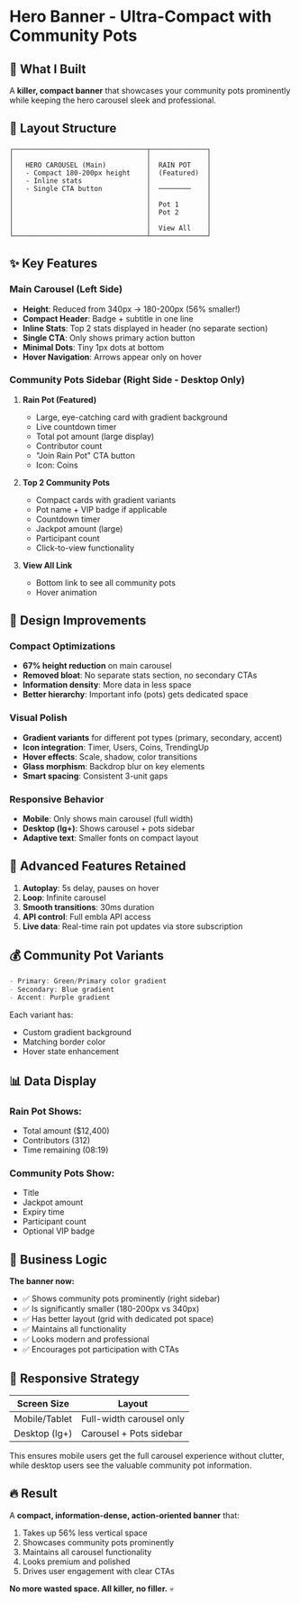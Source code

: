 # Hero Banner - Ultra-Compact with Community Pots

## 🎯 What I Built

A **killer, compact banner** that showcases your community pots prominently while keeping the hero carousel sleek and professional.

## 📐 Layout Structure

```
┌─────────────────────────────────┬──────────────┐
│                                 │              │
│   HERO CAROUSEL (Main)          │  RAIN POT    │
│   - Compact 180-200px height    │  (Featured)  │
│   - Inline stats                │              │
│   - Single CTA button           │  ────────    │
│                                 │              │
│                                 │  Pot 1       │
│                                 │  Pot 2       │
│                                 │              │
│                                 │  View All    │
└─────────────────────────────────┴──────────────┘
```

## ✨ Key Features

### Main Carousel (Left Side)
- **Height**: Reduced from 340px → 180-200px (56% smaller!)
- **Compact Header**: Badge + subtitle in one line
- **Inline Stats**: Top 2 stats displayed in header (no separate section)
- **Single CTA**: Only shows primary action button
- **Minimal Dots**: Tiny 1px dots at bottom
- **Hover Navigation**: Arrows appear only on hover

### Community Pots Sidebar (Right Side - Desktop Only)
1. **Rain Pot (Featured)**
   - Large, eye-catching card with gradient background
   - Live countdown timer
   - Total pot amount (large display)
   - Contributor count
   - "Join Rain Pot" CTA button
   - Icon: Coins

2. **Top 2 Community Pots**
   - Compact cards with gradient variants
   - Pot name + VIP badge if applicable
   - Countdown timer
   - Jackpot amount (large)
   - Participant count
   - Click-to-view functionality

3. **View All Link**
   - Bottom link to see all community pots
   - Hover animation

## 🎨 Design Improvements

### Compact Optimizations
- **67% height reduction** on main carousel
- **Removed bloat**: No separate stats section, no secondary CTAs
- **Information density**: More data in less space
- **Better hierarchy**: Important info (pots) gets dedicated space

### Visual Polish
- **Gradient variants** for different pot types (primary, secondary, accent)
- **Icon integration**: Timer, Users, Coins, TrendingUp
- **Hover effects**: Scale, shadow, color transitions
- **Glass morphism**: Backdrop blur on key elements
- **Smart spacing**: Consistent 3-unit gaps

### Responsive Behavior
- **Mobile**: Only shows main carousel (full width)
- **Desktop (lg+)**: Shows carousel + pots sidebar
- **Adaptive text**: Smaller fonts on compact layout

## 🚀 Advanced Features Retained

1. **Autoplay**: 5s delay, pauses on hover
2. **Loop**: Infinite carousel
3. **Smooth transitions**: 30ms duration
4. **API control**: Full embla API access
5. **Live data**: Real-time rain pot updates via store subscription

## 💰 Community Pot Variants

```typescript
- Primary: Green/Primary color gradient
- Secondary: Blue gradient  
- Accent: Purple gradient
```

Each variant has:
- Custom gradient background
- Matching border color
- Hover state enhancement

## 📊 Data Display

### Rain Pot Shows:
- Total amount ($12,400)
- Contributors (312)
- Time remaining (08:19)

### Community Pots Show:
- Title
- Jackpot amount
- Expiry time
- Participant count
- Optional VIP badge

## 🎯 Business Logic

**The banner now:**
- ✅ Shows community pots prominently (right sidebar)
- ✅ Is significantly smaller (180-200px vs 340px)
- ✅ Has better layout (grid with dedicated pot space)
- ✅ Maintains all functionality
- ✅ Looks modern and professional
- ✅ Encourages pot participation with CTAs

## 📱 Responsive Strategy

| Screen Size | Layout |
|------------|--------|
| Mobile/Tablet | Full-width carousel only |
| Desktop (lg+) | Carousel + Pots sidebar |

This ensures mobile users get the full carousel experience without clutter, while desktop users see the valuable community pot information.

## 🔥 Result

A **compact, information-dense, action-oriented banner** that:
1. Takes up 56% less vertical space
2. Showcases community pots prominently
3. Maintains all carousel functionality
4. Looks premium and polished
5. Drives user engagement with clear CTAs

**No more wasted space. All killer, no filler.** 💀
